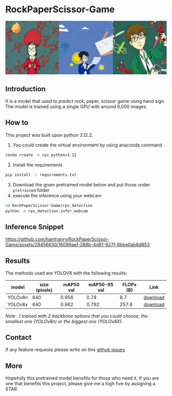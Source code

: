 # RockPaperScissor-Game

![RockPaperScissor-Game](contents/rps-youtube.png)

## Introduction
It is a model that used to predict rock, paper, scissor game using hand sign. The model is trained using a single GPU with around 6,000 images. 

## How to
This project was built upon python 3.12.2. 
1. You could create the virtual environment by using anaconda command 
```bash
conda create -n rps python=3.12
```
2. Install the requirements 
```bash
pip install -r requirements.txt
```
3. Download the given pretrained model below and put those under `pretrained` folder
4. execute the inference using your webcam
```bash
cd RockPaperScissor-Game/rps_detection
python -m rps_detection.infer_webcam
```

## Inference Snippet
https://github.com/hamhanry/RockPaperScissor-Game/assets/28456630/16099aef-288b-4d81-927f-8bbe0ab6d853



## Results
The methods used are YOLOV8 with the following results:

| model | size (pixels) | mAP50 val | mAP50-95 val | FLOPs (B) | Link |
| ----- | ------------- | --------- | ------------ | --------- | ---- |
|YOLOv8n| 640| 0.956 | 0.78 | 8.7 | [download](https://huggingface.co/hamhanry/RockPaperScissor-Game/blob/main/yolov8n-best.pt)
|YOLOv8x| 640| 0.962 | 0.792 | 257.8 | [download](https://huggingface.co/hamhanry/RockPaperScissor-Game/blob/main/yolo8x-best.pt)

*Note : I trained with 2 backbone options that you could choose, the smallest one (YOLOv8n) or the biggest one (YOLOv8X).*

## Contact
If any feature requests please write on this [github issues](https://github.com/hamhanry/RockPaperScissor-Game/issues)

## More
Hopefully this pretrained model benefits for those who need it. If you are one that benefits this project, please give me a high five by assigning a *STAR*.

